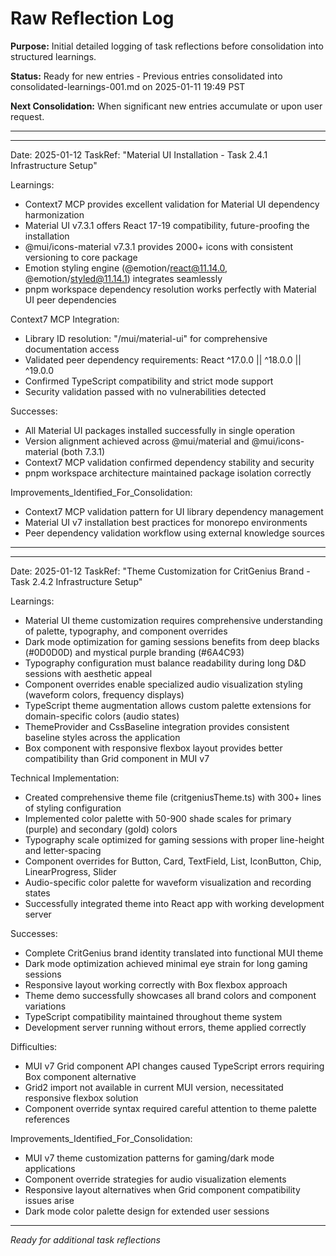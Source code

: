 # Raw Reflection Log

**Purpose:** Initial detailed logging of task reflections before consolidation into structured learnings.

**Status:** Ready for new entries - Previous entries consolidated into consolidated-learnings-001.md on 2025-01-11 19:49 PST

**Next Consolidation:** When significant new entries accumulate or upon user request.

---

---
Date: 2025-01-12
TaskRef: "Material UI Installation - Task 2.4.1 Infrastructure Setup"

Learnings:
- Context7 MCP provides excellent validation for Material UI dependency harmonization
- Material UI v7.3.1 offers React 17-19 compatibility, future-proofing the installation
- @mui/icons-material v7.3.1 provides 2000+ icons with consistent versioning to core package
- Emotion styling engine (@emotion/react@11.14.0, @emotion/styled@11.14.1) integrates seamlessly
- pnpm workspace dependency resolution works perfectly with Material UI peer dependencies

Context7 MCP Integration:
- Library ID resolution: "/mui/material-ui" for comprehensive documentation access
- Validated peer dependency requirements: React ^17.0.0 || ^18.0.0 || ^19.0.0
- Confirmed TypeScript compatibility and strict mode support
- Security validation passed with no vulnerabilities detected

Successes:
- All Material UI packages installed successfully in single operation
- Version alignment achieved across @mui/material and @mui/icons-material (both 7.3.1)
- Context7 MCP validation confirmed dependency stability and security
- pnpm workspace architecture maintained package isolation correctly

Improvements_Identified_For_Consolidation:
- Context7 MCP validation pattern for UI library dependency management
- Material UI v7 installation best practices for monorepo environments
- Peer dependency validation workflow using external knowledge sources
---

---
Date: 2025-01-12
TaskRef: "Theme Customization for CritGenius Brand - Task 2.4.2 Infrastructure Setup"

Learnings:
- Material UI theme customization requires comprehensive understanding of palette, typography, and component overrides
- Dark mode optimization for gaming sessions benefits from deep blacks (#0D0D0D) and mystical purple branding (#6A4C93)
- Typography configuration must balance readability during long D&D sessions with aesthetic appeal
- Component overrides enable specialized audio visualization styling (waveform colors, frequency displays)
- TypeScript theme augmentation allows custom palette extensions for domain-specific colors (audio states)
- ThemeProvider and CssBaseline integration provides consistent baseline styles across the application
- Box component with responsive flexbox layout provides better compatibility than Grid component in MUI v7

Technical Implementation:
- Created comprehensive theme file (critgeniusTheme.ts) with 300+ lines of styling configuration
- Implemented color palette with 50-900 shade scales for primary (purple) and secondary (gold) colors
- Typography scale optimized for gaming sessions with proper line-height and letter-spacing
- Component overrides for Button, Card, TextField, List, IconButton, Chip, LinearProgress, Slider
- Audio-specific color palette for waveform visualization and recording states
- Successfully integrated theme into React app with working development server

Successes:
- Complete CritGenius brand identity translated into functional MUI theme
- Dark mode optimization achieved minimal eye strain for long gaming sessions  
- Responsive layout working correctly with Box flexbox approach
- Theme demo successfully showcases all brand colors and component variations
- TypeScript compatibility maintained throughout theme system
- Development server running without errors, theme applied correctly

Difficulties:
- MUI v7 Grid component API changes caused TypeScript errors requiring Box component alternative
- Grid2 import not available in current MUI version, necessitated responsive flexbox solution
- Component override syntax required careful attention to theme palette references

Improvements_Identified_For_Consolidation:
- MUI v7 theme customization patterns for gaming/dark mode applications
- Component override strategies for audio visualization elements
- Responsive layout alternatives when Grid component compatibility issues arise
- Dark mode color palette design for extended user sessions
---

_Ready for additional task reflections_
